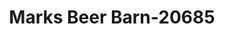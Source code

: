---
f_zip-code: 76201
f_state-code: TX
title: Marks Beer Barn-20685
f_phone: 940-891-1370
f_city-only: Denton
f_address: 2535 W Prairie Street Denton
f_location-unique-id: '20685'
slug: marks-beer-barn-20685
updated-on: '2024-05-30T13:46:58.046Z'
created-on: '2024-05-30T13:36:59.803Z'
published-on: '2024-05-30T13:54:32.469Z'
f_city-state: cms/city/denton-tx.md
f_company: cms/company/marks-beer-barn.md
f_state: cms/state/texas.md
layout: '[payday-loan].html'
tags: payday-loan
---